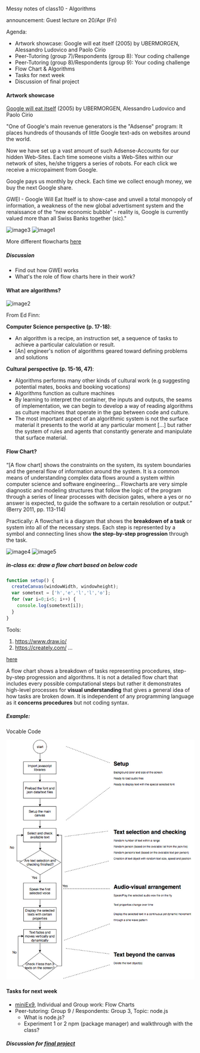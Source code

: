 Messy notes of class10 - Algorithms

announcement: Guest lecture on 20/Apr (Fri)

Agenda:
- Artwork showcase: Google will eat itself (2005) by UBERMORGEN, Alessandro Ludovico and Paolo Cirio 
- Peer-Tutoring (group 7)/Respondents (group 8): Your coding challenge
- Peer-Tutoring (group 8)/Respondents (group 9): Your coding challenge
- Flow Chart & Algorithms
- Tasks for next week
- Discussion of final project

#### Artwork showcase
[Google will eat itself](http://www.gwei.org/index.php) (2005) by UBERMORGEN, Alessandro Ludovico and Paolo Cirio 

"One of Google's main revenue generators is the "Adsense" program: It places hundreds of thousands of little Google text-ads on websites around the world.

Now we have set up a vast amount of such Adsense-Accounts for our hidden Web-Sites. Each time someone visits a Web-Sites within our network of sites, he/she triggers a series of robots. For each click we receive a micropaiment from Google.

Google pays us monthly by check. Each time we collect enough money, we buy the next Google share.

GWEI - Google Will Eat Itself is to show-case and unveil a total monopoly of information, a weakness of the new global advertisment system and the renaissance of the “new economic bubble" - reality is, Google is currently valued more than all Swiss Banks together (sic)."

![image3](http://www.gwei.org/img/GWEI_Johannesburg1.jpg)
![image1](http://www.gwei.org/img/diag_gwei_attack.gif)

More different flowcharts [here](http://www.gwei.org/pages/diagram/diagram.html) 

##### Discussion
- Find out how GWEI works
- What's the role of flow charts here in their work? 

#### What are algorithms? 
![image2](https://www.webopedia.com/imagesvr_ce/5326/algorithm.gif)

From Ed Finn: 

**Computer Science perspective (p. 17-18)**: 
- An algorithm is a recipe, an instruction set, a sequence of tasks to achieve a particular calculation or result.
- [An] engineer's notion of algorithms geared toward defining problems and solutions

**Cultural perspective (p. 15-16, 47)**: 
- Algorithms performs many other kinds of cultural work (e.g suggesting potential mates, books and booking vocations)
- Algorithms function as culture machines
- By learning to interpret the container, the inputs and outputs, the seams of implementation, we can begin to develop a way of reading algorithms as culture machines that operate in the gap between code and culture. 
- The most important aspect of an algorithmic system is not the surface material it presents to the world at any particular moment [...] but rather the system of rules and agents that constantly generate and manipulate that surface material.

#### Flow Chart? 

“[A flow chart] shows the constraints on the system, its system boundaries and the general flow of information around the system. It is a common means of understanding complex data flows around a system within computer science and software engineering…
Flowcharts are very simple diagnostic and modeling structures that follow the logic of the program through a series of linear processes with decision gates, where a yes or no answer is expected, to guide the software to a certain resolution or output.”  (Berry 2011, pp. 113-114)
  
Practically: A flowchart is a diagram that shows the **breakdown of a task** or system into all of the necessary steps. Each step is represented by a symbol and connecting lines show **the step-by-step progression** through the task.

![image4](https://imgs.xkcd.com/comics/flow_charts.png)
![image5](https://wcs.smartdraw.com/flowchart/img/basic-symbols.jpg?bn=1510011109)

##### in-class ex: draw a flow chart based on below code
```javascript
function setup() {
  createCanvas(windowWidth, windowheight);
  var sometext = ['h','e','l','l','o'];
  for (var i=0;i<5; i++) {
    console.log(sometext[i]);
  }
}
```
Tools: 
1. https://www.draw.io/
2. https://creately.com/
...

[here](https://www.draw.io/?lightbox=1&highlight=0000ff&edit=_blank&layers=1&nav=1&title=forloop#R7VhRT9swEP41eZ2apEnbRyiFTdomJB4GjyZxEw%2FHFzkuTffrZ8dOE9cUEISITiuisj%2Bfz%2Bev3%2FnieOGyqK84KvMfkGLqBZO09sILLwjm8Ux%2BK2CngWg20UDGSaohvwNuyB9swNZsQ1JcWYYCgApS2mACjOFEWBjiHLa22RqovWqJMuwANwmiLvqLpCI324omHf4VkyxvV%2FYnZuQeJQ8Zhw0z63lBuG4%2BerhArS9jX%2BUohW1v0XDlhUsOIHSrqJeYKmpb2vS8yyOj%2B7g5ZuI1E9oZldi1e8eppMJ0gYscMmCIrjr0vNkfVh4mspeLgsqmL5tyUb67VfiXqO3eGbPfWIid%2BaXRRoCEOu%2FfAUrjQ8ejgji6pTZm2PDEWAVGJIhn2FhFezqlSjEUWAYjTTimSJBH2zsyesn2dh1nsmFoO0KhdvGI6MY4rWQYwuWVUilfxd82JwLflKgJfisTyGYRVaXW9JrUiuXzNaF0CRR44yhcR%2BpP4pXg8IB7I3Hz2ZP4iLnA9fM0ugSZCeHcSHRnp%2Ba2y4epgfJeKrTYexj1pw6lQ6r0Y5UYuUqMR1Ji5ND2jRFBEFV7la7lPyWVVOYE1urwzBFHicC8cti1uXtBr0OIbWqLbe6KzQ%2BeUFs8gNoWJyy22BXbbKxjb1CacE3ErYFV%2B84uIrf9AtONjU6u1uAI7MaOKJvtyGhyyWGWq%2B2gJO9nsReeye4lYaSSKXPp5nQOxf2mGiefw4Pi8VRCP1U%2B%2FEHqh3%2FCKT1zVTcfSXQzh7ZrTphoVIctqckKwjoYWAVUtaqEY8w%2BXTUJ4xHLiT8%2FYfG9V2lm6jVo2dTtM%2BHBaTA74FmL3czqqD7jHO16ZqUyqI6vE0X2OtPFweXnBXs%2Fft7e2YdtLxs64k4new5fJR1XOVegskx9MVwLOwU%2FWZJNR00y91H3JziUCMWZtW%2F7xsSA4YPrlYHkI3PGZDeRZKjKeq6oIgmiZ2agIGlKj93l7J9iCK4XU%2FtAax9aX7iMBQNQ3froUb1iqXukndbtNjhI%2FSB01ftR19sg%2FC%2FescTrvkm4w%2B5195%2FhOli8TdZv4Fp2u9eUuth1r4LD1V8%3D)

A flow chart shows a breakdown of tasks representing procedures, step-by-step progression and algorithms. It is not a detailed flow chart that includes every possible computational steps but rather it demonstrates high-level processes for **visual understanding** that gives a general idea of how tasks are broken down. It is independent of any programming language as it **concerns procedures** but not coding syntax.

##### Example:
Vocable Code 

![image5](https://github.com/siusoon/VocableCode/blob/master/Flow_Chart_of_Vocable%20Code.jpg)

#### Tasks for next week
- [miniEx9](https://github.com/AUAP/AP2018/blob/master/all_miniex/mini_ex9.md), Individual and Group work: Flow Charts
- Peer-tutoring: Group 9 / Respondents: Group 3, Topic: node.js
  - What is node.js?
  - Experiment 1 or 2 npm (package manager) and walkthrough with the class?

##### Discussion for [final project](https://github.com/AUAP/AP2018_Submission/tree/master/Final_Project)
